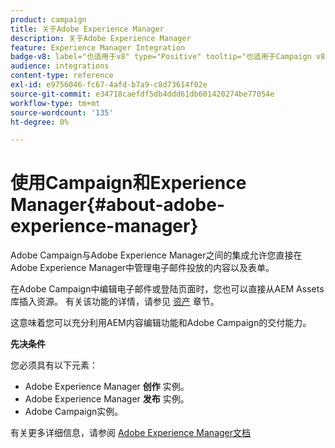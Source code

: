 ```yaml
---
product: campaign
title: 关于Adobe Experience Manager
description: 关于Adobe Experience Manager
feature: Experience Manager Integration
badge-v8: label="也适用于v8" type="Positive" tooltip="也适用于Campaign v8"
audience: integrations
content-type: reference
exl-id: e9756046-fc67-4afd-b7a9-c8d73614f02e
source-git-commit: e34718caefdf5db4ddd61db601420274be77054e
workflow-type: tm+mt
source-wordcount: '135'
ht-degree: 0%

---
```


# 使用Campaign和Experience Manager{#about-adobe-experience-manager}



Adobe Campaign与Adobe Experience Manager之间的集成允许您直接在Adobe Experience Manager中管理电子邮件投放的内容以及表单。

在Adobe Campaign中编辑电子邮件或登陆页面时，您也可以直接从AEM Assets库插入资源。 有关该功能的详情，请参见 [资产](../../integrations/using/sharing-assets-with-adobe-experience-cloud.md) 章节。

这意味着您可以充分利用AEM内容编辑功能和Adobe Campaign的交付能力。

**先决条件**

您必须具有以下元素：

* Adobe Experience Manager **创作** 实例。
* Adobe Experience Manager **发布** 实例。
* Adobe Campaign实例。

有关更多详细信息，请参阅 [Adobe Experience Manager文档](https://experienceleague.adobe.com/docs/experience-manager-65/classic-ui/campaign/classic-personalization-ac-campaign.html)

